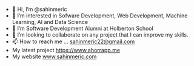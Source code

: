 - 👋 Hi, I’m @sahinmeric
- 👀 I’m interested in Sofware Development, Web Development, Machine Learning, AI and Data Science
- 🌱 I’m Software Development Alumni at Holberton School
- 💞️ I’m looking to collaborate on any project that I can improve my skills.
- 📫 How to reach me ... sahinmeric22@gmail.com
- My latest project https://www.ahorrapp.me
- My website www.sahinmeric.com
<!---
sahinmeric/sahinmeric is a ✨ special ✨ repository because its `README.md` (this file) appears on your GitHub profile.
You can click the Preview link to take a look at your changes.
--->
